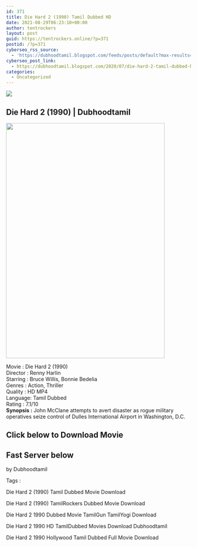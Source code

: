 ```yaml
---
id: 371
title: Die Hard 2 (1990) Tamil Dubbed HD
date: 2021-08-29T06:23:10+00:00
author: tentrockers
layout: post
guid: https://tentrockers.online/?p=371
postid: /?p=371
cyberseo_rss_source:
  - 'https://dubhoodtamil.blogspot.com/feeds/posts/default?max-results=150&start-index=151'
cyberseo_post_link:
  - https://dubhoodtamil.blogspot.com/2020/07/die-hard-2-tamil-dubbed-hd.html
categories:
  - Uncategorized
---
```

<div class="media_block">
  <img src="https://1.bp.blogspot.com/-5rea2Z3V6xY/XwAttPa-u6I/AAAAAAAABpk/fkKW2YVktv4qpF4VP1xlW4W21FO-cP5TQCNcBGAsYHQ/s72-c/MV5BMzMzYzk3ZTEtZDg0My00MTY5LWE3ZmQtYzNhYjhjN2RhZGRjL2ltYWdlXkEyXkFqcGdeQXVyNTAyODkwOQ%2540%2540._V1_.jpg" class="media_thumbnail" />
</div>

<div dir="ltr" trbidi="on" readability="21.497333333333">
  <h2>
    <span>Die Hard 2 (1990) | Dubhoodtamil</span>
  </h2>
  
  <div class="separator">
    <img loading="lazy" border="0" data-original-height="1500" data-original-width="1013" height="640" src="https://1.bp.blogspot.com/-5rea2Z3V6xY/XwAttPa-u6I/AAAAAAAABpk/fkKW2YVktv4qpF4VP1xlW4W21FO-cP5TQCNcBGAsYHQ/s640/MV5BMzMzYzk3ZTEtZDg0My00MTY5LWE3ZmQtYzNhYjhjN2RhZGRjL2ltYWdlXkEyXkFqcGdeQXVyNTAyODkwOQ%2540%2540._V1_.jpg" width="432" />
  </div>
  
  <p>
    Movie<span> </span>:<span> </span>Die Hard 2 (1990)<br />Director<span> </span>:<span> </span>Renny Harlin<br />Starring<span> </span>:<span> </span>Bruce Willis, Bonnie Bedelia<br />Genres<span> </span>:<span> </span>Action, Thriller<br />Quality<span> </span>:<span> </span>HD MP4<br />Language:<span> </span>Tamil Dubbed<br />Rating<span> </span>:<span> </span>7.1/10<br /><b>Synopsis :</b> John McClane attempts to avert disaster as rogue military operatives seize control of Dulles International Airport in Washington, D.C.
  </p>
  
  <h2>
    <span>Click below to Download Movie</span>
  </h2>
  
  <h2>
    <span><b>Fast Server below</b></span>
  </h2>
  
  <p>
    <span>by Dubhoodtamil</span>
  </p>
  
  <p>
    <span>Tags :</span>
  </p>
  
  <p>
    <span>Die Hard 2 (1990) Tamil Dubbed Movie Download</span>
  </p>
  
  <p>
    <span>Die Hard 2 (1990) TamilRockers Dubbed Movie Download</span>
  </p>
  
  <p>
    <span>Die Hard 2 1990 Dubbed Movie TamilGun TamilYogi Download</span>
  </p>
  
  <p>
    <span>Die Hard 2 1990 HD TamilDubbed Movies Download Dubhoodtamil</span>
  </p>
  
  <p>
    <span>Die Hard 2 1990 Hollywood Tamil Dubbed Full Movie Download</span>
  </p></p>
</div>